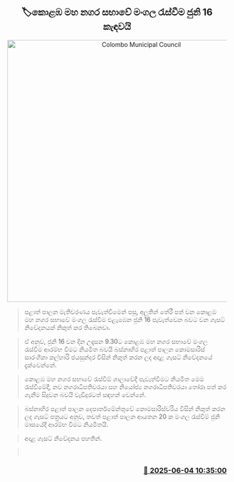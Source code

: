 <p align='center'><b><h2 align='center' title='Colombo Municipal Council's inaugural meeting convened for June 16'>🏷කොළඹ මහ නගර සභාවේ මංගල රැස්වීම ජුනි 16 කැඳවයි</h2></b></p>
<p align='center'><img src='https://helakuru.sgp1.cdn.digitaloceanspaces.com/esana/images/lib/colombo-municipal-council-archived.jpg' width='600' alt='Colombo Municipal Council's inaugural meeting convened for June 16'></p>

> පළාත් පාලන මැතිවරණය පැවැත්වීමෙන් පසු, අලුතින් තේරී පත් වන කොළඹ මහ නගර සභාවේ මංගල රැස්වීම එළැඹෙන ජුනි 16 පැවැත්වෙන බවට වන ගැසට් නිවේදනයක් නිකුත් කර තිබෙනවා.

> ඒ අනුව, ජුනි 16 වන දින උදෑසන 9.30ට කොළඹ මහ නගර සභාවේ මංගල රැස්වීම ආරම්භ වීමට නියමිත බවයි බස්නාහිර පළාත් පාලන කොමසාරිස් සාරංගිකා කල්හාරි ජයසුන්දර විසින් නිකුත් කරන ලද අදාළ ගැසට් නිවේදනයේ දැක්වෙන්නේ.

> කොළඹ මහ නගර සභාවේ රැස්වීම් ශාලාවේදී පැවැත්වීමට නියමිත මෙම රැස්වීමේදී, නව නගරාධිපතිවරයා සහ නියෝජ්‍ය නගරාධිපතිවරයා තෝරා පත් කර ගැනීම සිදුවන බවයි වැඩිදුරටත් සඳහන් වෙන්නේ.

> බස්නාහිර පළාත් පාලන දෙපාර්තමේන්තුවේ කොමසාරිස්වරිය විසින් නිකුත් කරන ලද ගැසට් පත්‍රයට අනුව, තවත් පළාත් පාලන ආයතන 20 ක මංගල රැස්වීම් ජුනි මාසයේදී ආරම්භ වීමට නියමිතයි.

> අදාළ ගැසට් නිවේදනය පහතින්.

>  



<h3 align='right'><a href='https://www.helakuru.lk/esana/p/110690/'>📅 2025-06-04 10:35:00</a></h3>
